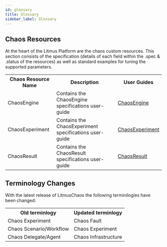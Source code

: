 ```yaml
---
id: glossary
title: Glossary
sidebar_label: Glossary
---
```


## Chaos Resources

At the heart of the Litmus Platform are the chaos custom resources. This section consists of the specification (details of each field within the .spec & .status of the resources) as well as standard examples for tuning the supported parameters.

<table>
<tr>
  <th>Chaos Resource Name</th>
  <th>Description</th>
  <th>User Guides</th>
</tr>
<tr>
  <td>ChaosEngine</td>
  <td>Contains the ChaosEngine specifications user-guide</td>
  <td><a href="https://litmuschaos.github.io/litmus/experiments/concepts/chaos-resources/chaos-engine/contents/">ChaosEngine</a></td>
</tr>
<tr>
  <td>ChaosExperiment</td>
  <td>Contains the ChaosExperiment specifications user-guide</td>
  <td><a href="https://litmuschaos.github.io/litmus/experiments/concepts/chaos-resources/chaos-experiment/contents/">ChaosExperiment</a></td>
</tr>
<tr>
  <td>ChaosResult</td>
  <td>Contains the ChaosResult specifications user-guide</td>
  <td><a href="https://litmuschaos.github.io/litmus/experiments/concepts/chaos-resources/chaos-result/contents/">ChaosResult</a></td>
</tr>
</table>

## Terminology Changes

With the latest release of LitmusChaos the following terminilogies have been changed:

<table>
<tr>
  <th>Old terminlogy</th>
  <th>Updated terminlogy</th>
</tr>
<tr>
<td>Chaos Experiment</td>
<td>Chaos Fault</td>
</tr>
<tr>
<td>Chaos Scenario/Workflow</td>
<td>Chaos Experiment</td>
</tr>
<tr>
<td>Chaos Delegate/Agent</td>
<td>Chaos Infrastructure</td>
</tr>
</table>

